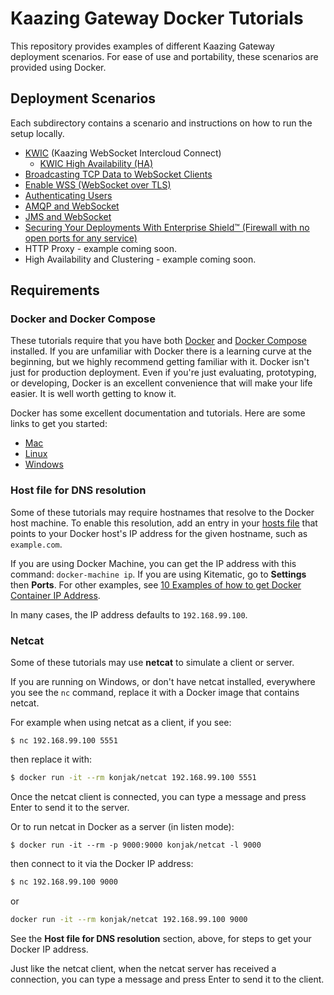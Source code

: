 # Kaazing Gateway Docker Tutorials

This repository provides examples of different Kaazing Gateway deployment scenarios. For ease of use and portability, these scenarios are provided using Docker.

## Deployment Scenarios

Each subdirectory contains a scenario and instructions on how to run the setup locally.

* [KWIC](kwic) (Kaazing WebSocket Intercloud Connect)
    - [KWIC High Availability (HA)](kwic/kwic-ha)
* [Broadcasting TCP Data to WebSocket Clients](broadcast)
* [Enable WSS (WebSocket over TLS)](wss)
* [Authenticating Users](user-auth)
* [AMQP and WebSocket](AMQP)
* [JMS and WebSocket](JMS)
* [Securing Your Deployments With Enterprise Shield&trade; (Firewall with no open ports for any service)](enterprise-shield)
* HTTP Proxy - example coming soon.
* High Availability and Clustering - example coming soon.

## Requirements

### Docker and Docker Compose

These tutorials require that you have both [Docker](https://www.docker.com/) and [Docker Compose](https://docs.docker.com/compose/) installed. If you are unfamiliar with Docker there is a learning curve at the beginning, but we highly recommend getting familiar with it. Docker isn't just for production deployment. Even if you're just evaluating, prototyping, or developing, Docker is an excellent convenience that will make your life easier. It is well worth getting to know it.

Docker has some excellent documentation and tutorials. Here are some links to get you started:

* [Mac](https://docs.docker.com/docker-for-mac/)
* [Linux](https://docs.docker.com/engine/installation/linux/ubuntu/)
* [Windows](https://docs.docker.com/docker-for-windows/)

### Host file for DNS resolution

Some of these tutorials may require hostnames that resolve to the Docker host machine. To enable this resolution, add an entry in your [hosts file](https://en.wikipedia.org/wiki/Hosts_(file)) that points to your Docker host's IP address for the given hostname, such as `example.com`.

If you are using Docker Machine, you can get the IP address with this command: `docker-machine ip`. If you are using Kitematic, go to **Settings** then **Ports**. For other examples, see [10 Examples of how to get Docker Container IP Address](http://networkstatic.net/10-examples-of-how-to-get-docker-container-ip-address/).

In many cases, the IP address defaults to `192.168.99.100`.

### Netcat

Some of these tutorials may use **netcat** to simulate a client or server.

If you are running on Windows, or don't have netcat installed, everywhere you see the `nc` command, replace it with a Docker image that contains netcat.

For example when using netcat as a client, if you see:

```
$ nc 192.168.99.100 5551
```

then replace it with:

```bash
$ docker run -it --rm konjak/netcat 192.168.99.100 5551
```

Once the netcat client is connected, you can type a message and press Enter to send it to the server.

Or to run netcat in Docker as a server (in listen mode):

```
$ docker run -it --rm -p 9000:9000 konjak/netcat -l 9000
```

then connect to it via the Docker IP address:

```bash
$ nc 192.168.99.100 9000
```

or

```bash
docker run -it --rm konjak/netcat 192.168.99.100 9000
```

See the **Host file for DNS resolution** section, above, for steps to get your Docker IP address.

Just like the netcat client, when the netcat server has received a connection, you can type a message and press Enter to send it to the client.
